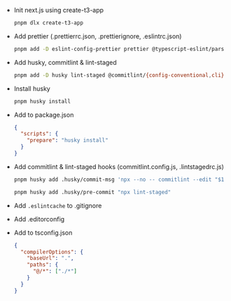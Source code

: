 - Init next.js using create-t3-app

  ```bash
  pnpm dlx create-t3-app
  ```

- Add prettier (.prettierrc.json, .prettierignore, .eslintrc.json)

  ```bash
  pnpm add -D eslint-config-prettier prettier @typescript-eslint/parser @typescript-eslint/eslint-plugin
  ```

- Add husky, commitlint & lint-staged

  ```bash
  pnpm add -D husky lint-staged @commitlint/{config-conventional,cli}
  ```

- Install husky

  ```bash
  pnpm husky install
  ```

- Add to package.json

  ```json
  {
    "scripts": {
      "prepare": "husky install"
    }
  }
  ```

- Add commitlint & lint-staged hooks (commitlint.config.js, .lintstagedrc.js)

  ```bash
  pnpm husky add .husky/commit-msg 'npx --no -- commitlint --edit "$1"'

  pnpm husky add .husky/pre-commit "npx lint-staged"
  ```

- Add `.eslintcache` to .gitignore

- Add .editorconfig

- Add to tsconfig.json

  ```json
  {
    "compilerOptions": {
      "baseUrl": ".",
      "paths": {
        "@/*": ["./*"]
      }
    }
  }
  ```
